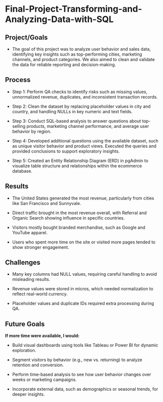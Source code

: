 # Final-Project-Transforming-and-Analyzing-Data-with-SQL

## Project/Goals

-	The goal of this project was to analyze user behavior and sales data, identifying key insights such as top-performing cities, marketing channels, and product categories. We also aimed to clean and validate the data for reliable reporting and decision-making.

## Process
-	Step 1: Perform QA checks to identify risks such as missing values, unnormalized revenue, duplicates, and inconsistent transaction records.

-	Step 2: Clean the dataset by replacing placeholder values in city and country, and handling NULLs in key numeric and text fields.

-	Step 3: Conduct SQL-based analysis to answer questions about top-selling products, marketing channel performance, and average user behavior by region.

-	Step 4: Developed additional questions using the available dataset, such as unique visitor behavior and product views. Executed the queries and provided conclusions to support exploratory insights.

-	Step 5: Created an Entity Relationship Diagram (ERD) in pgAdmin to visualize table structure and relationships within the ecommerce database.

## Results

-  	The United States generated the most revenue, particularly from cities like San Francisco and Sunnyvale.
-	Direct traffic brought in the most revenue overall, with Referral and Organic Search showing influence in specific countries.

-	Visitors mostly bought branded merchandise, such as Google and YouTube apparel.

-	Users who spent more time on the site or visited more pages tended to show stronger engagement.

## Challenges 
	
-	Many key columns had NULL values, requiring careful handling to avoid misleading results.

-	Revenue values were stored in micros, which needed normalization to reflect real-world currency.

-	Placeholder values and duplicate IDs required extra processing during QA.


## Future Goals
**If more time were available, I would:**

-	Build visual dashboards using tools like Tableau or Power BI for dynamic exploration.

-	Segment visitors by behavior (e.g., new vs. returning) to analyze retention and conversion.
	
-	Perform time-based analysis to see how user behavior changes over weeks or marketing campaigns.
  
-	Incorporate external data, such as demographics or seasonal trends, for deeper insights.
